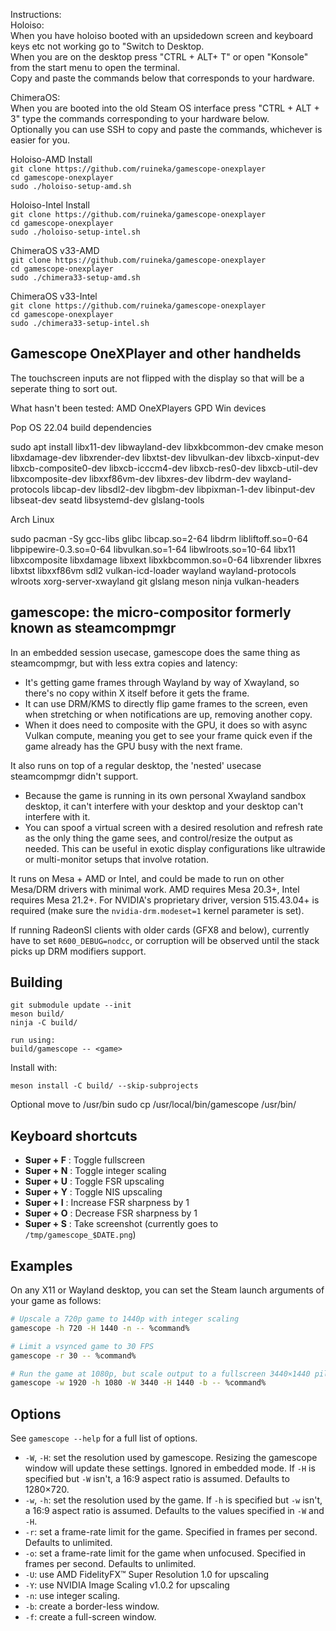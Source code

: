 Instructions:\
Holoiso:\
When you have holoiso booted with an upsidedown screen and keyboard keys etc not working go to "Switch to Desktop.\
When you are on the desktop press "CTRL + ALT+ T" or open "Konsole" from the start menu to open the terminal.\
Copy and paste the commands below that corresponds to your hardware.

ChimeraOS:\
When you are booted into the old Steam OS interface press "CTRL + ALT + 3" type the commands corresponding to your hardware below.\
Optionally you can use SSH to copy and paste the commands, whichever is easier for you.

Holoiso-AMD Install\
`git clone https://github.com/ruineka/gamescope-onexplayer`\
`cd gamescope-onexplayer`\
`sudo ./holoiso-setup-amd.sh`

Holoiso-Intel Install\
`git clone https://github.com/ruineka/gamescope-onexplayer`\
`cd gamescope-onexplayer`\
`sudo ./holoiso-setup-intel.sh`

ChimeraOS v33-AMD\
`git clone https://github.com/ruineka/gamescope-onexplayer`\
`cd gamescope-onexplayer`\
`sudo ./chimera33-setup-amd.sh`

ChimeraOS v33-Intel\
`git clone https://github.com/ruineka/gamescope-onexplayer`\
`cd gamescope-onexplayer`\
`sudo ./chimera33-setup-intel.sh`



## Gamescope OneXPlayer and other handhelds

The touchscreen inputs are not flipped with the display so that will be a seperate thing to sort out.

What hasn't been tested:
AMD OneXPlayers
GPD Win devices

Pop OS 22.04 build dependencies

sudo apt install libx11-dev libwayland-dev libxkbcommon-dev cmake meson libxdamage-dev libxrender-dev libxtst-dev libvulkan-dev libxcb-xinput-dev libxcb-composite0-dev libxcb-icccm4-dev libxcb-res0-dev libxcb-util-dev libxcomposite-dev libxxf86vm-dev libxres-dev libdrm-dev wayland-protocols libcap-dev libsdl2-dev libgbm-dev libpixman-1-dev libinput-dev libseat-dev seatd libsystemd-dev glslang-tools

Arch Linux

sudo pacman -Sy  gcc-libs glibc libcap.so=2-64 libdrm libliftoff.so=0-64 libpipewire-0.3.so=0-64 libvulkan.so=1-64 libwlroots.so=10-64 libx11 libxcomposite libxdamage libxext libxkbcommon.so=0-64 libxrender libxres libxtst libxxf86vm sdl2 vulkan-icd-loader wayland wayland-protocols wlroots xorg-server-xwayland git glslang meson ninja vulkan-headers


## gamescope: the micro-compositor formerly known as steamcompmgr

In an embedded session usecase, gamescope does the same thing as steamcompmgr, but with less extra copies and latency:

 - It's getting game frames through Wayland by way of Xwayland, so there's no copy within X itself before it gets the frame.
 - It can use DRM/KMS to directly flip game frames to the screen, even when stretching or when notifications are up, removing another copy.
 - When it does need to composite with the GPU, it does so with async Vulkan compute, meaning you get to see your frame quick even if the game already has the GPU busy with the next frame.

It also runs on top of a regular desktop, the 'nested' usecase steamcompmgr didn't support.

 - Because the game is running in its own personal Xwayland sandbox desktop, it can't interfere with your desktop and your desktop can't interfere with it.
 - You can spoof a virtual screen with a desired resolution and refresh rate as the only thing the game sees, and control/resize the output as needed. This can be useful in exotic display configurations like ultrawide or multi-monitor setups that involve rotation.

It runs on Mesa + AMD or Intel, and could be made to run on other Mesa/DRM drivers with minimal work. AMD requires Mesa 20.3+, Intel requires Mesa 21.2+. For NVIDIA's proprietary driver, version 515.43.04+ is required (make sure the `nvidia-drm.modeset=1` kernel parameter is set).

If running RadeonSI clients with older cards (GFX8 and below), currently have to set `R600_DEBUG=nodcc`, or corruption will be observed until the stack picks up DRM modifiers support.

## Building

```
git submodule update --init
meson build/
ninja -C build/

run using: 
build/gamescope -- <game>

```

Install with:

```
meson install -C build/ --skip-subprojects
```
Optional move to /usr/bin
sudo cp /usr/local/bin/gamescope /usr/bin/

## Keyboard shortcuts

* **Super + F** : Toggle fullscreen
* **Super + N** : Toggle integer scaling
* **Super + U** : Toggle FSR upscaling
* **Super + Y** : Toggle NIS upscaling
* **Super + I** : Increase FSR sharpness by 1
* **Super + O** : Decrease FSR sharpness by 1
* **Super + S** : Take screenshot (currently goes to `/tmp/gamescope_$DATE.png`)

## Examples

On any X11 or Wayland desktop, you can set the Steam launch arguments of your game as follows:

```sh
# Upscale a 720p game to 1440p with integer scaling
gamescope -h 720 -H 1440 -n -- %command%

# Limit a vsynced game to 30 FPS
gamescope -r 30 -- %command%

# Run the game at 1080p, but scale output to a fullscreen 3440×1440 pillarboxed ultrawide window
gamescope -w 1920 -h 1080 -W 3440 -H 1440 -b -- %command%
```

## Options

See `gamescope --help` for a full list of options.

* `-W`, `-H`: set the resolution used by gamescope. Resizing the gamescope window will update these settings. Ignored in embedded mode. If `-H` is specified but `-W` isn't, a 16:9 aspect ratio is assumed. Defaults to 1280×720.
* `-w`, `-h`: set the resolution used by the game. If `-h` is specified but `-w` isn't, a 16:9 aspect ratio is assumed. Defaults to the values specified in `-W` and `-H`.
* `-r`: set a frame-rate limit for the game. Specified in frames per second. Defaults to unlimited.
* `-o`: set a frame-rate limit for the game when unfocused. Specified in frames per second. Defaults to unlimited.
* `-U`: use AMD FidelityFX™ Super Resolution 1.0 for upscaling
* `-Y`: use NVIDIA Image Scaling v1.0.2 for upscaling
* `-n`: use integer scaling.
* `-b`: create a border-less window.
* `-f`: create a full-screen window.
